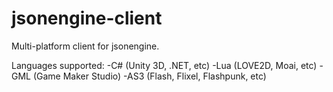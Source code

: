 jsonengine-client
=================

Multi-platform client for jsonengine.

Languages supported: 
-C# (Unity 3D, .NET, etc)
-Lua (LOVE2D, Moai, etc)
-GML (Game Maker Studio)
-AS3 (Flash, Flixel, Flashpunk, etc)
